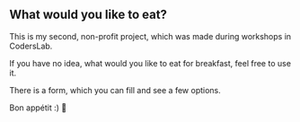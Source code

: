 ## What would you like to eat?

This is my second, non-profit project, which was made during workshops in CodersLab. 

If you have no idea, what would you like to eat for breakfast, feel free to use it. 

There is a form, which you can fill and see a few options. 

Bon appétit :) :spaghetti: